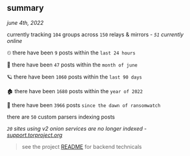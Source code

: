 
## summary
_june 4th, 2022_

currently tracking `104` groups across `150` relays & mirrors - _`51` currently online_

⏲ there have been `9` posts within the `last 24 hours`

🦈 there have been `47` posts within the `month of june`

🪐 there have been `1060` posts within the `last 90 days`

🏚 there have been `1680` posts within the `year of 2022`

🦕 there have been `3966` posts `since the dawn of ransomwatch`

there are `50` custom parsers indexing posts

_`20` sites using v2 onion services are no longer indexed - [support.torproject.org](https://support.torproject.org/onionservices/v2-deprecation/)_

> see the project [README](https://github.com/joshhighet/ransomwatch#ransomwatch--) for backend technicals
